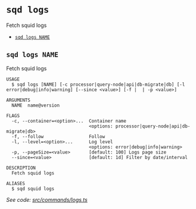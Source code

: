 `sqd logs`
==========

Fetch squid logs

* [`sqd logs NAME`](#sqd-logs-name)

## `sqd logs NAME`

Fetch squid logs

```
USAGE
  $ sqd logs [NAME] [-c processor|query-node|api|db-migrate|db] [-l error|debug|info|warning] [--since <value>] [-f |  | -p <value>]

ARGUMENTS
  NAME  name@version

FLAGS
  -c, --container=<option>...  Container name
                               <options: processor|query-node|api|db-migrate|db>
  -f, --follow                 Follow
  -l, --level=<option>...      Log level
                               <options: error|debug|info|warning>
  -p, --pageSize=<value>       [default: 100] Logs page size
  --since=<value>              [default: 1d] Filter by date/interval

DESCRIPTION
  Fetch squid logs

ALIASES
  $ sqd squid logs
```

_See code: [src/commands/logs.ts](https://github.com/subsquid/squid-cli/tree/master/src/commands/logs.ts)_
